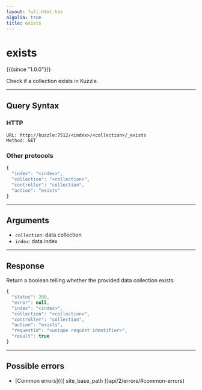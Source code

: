 ```yaml
---
layout: full.html.hbs
algolia: true
title: exists
---
```


# exists

{{{since "1.0.0"}}}

Check if a collection exists in Kuzzle.

---

## Query Syntax

### HTTP

```http
URL: http://kuzzle:7512/<index>/<collection>/_exists
Method: GET
```

### Other protocols


```js
{
  "index": "<index>",
  "collection": "<collection>",
  "controller": "collection",
  "action": "exists"
}
```

---

## Arguments

* `collection`: data collection
* `index`: data index

---

## Response

Return a boolean telling whether the provided data collection exists:

```js
{
  "status": 200,
  "error": null,
  "index": "<index>",
  "collection": "<collection>",
  "controller": "collection",
  "action": "exists",
  "requestId": "<unique request identifier>",
  "result": true
}
```

---

## Possible errors

- [Common errors]({{ site_base_path }}api/2/errors/#common-errors)
